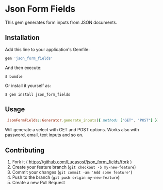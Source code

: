 # Json Form Fields

This gem generates form inputs from JSON documents.

## Installation

Add this line to your application's Gemfile:

```ruby
gem 'json_form_fields'
```

And then execute:

    $ bundle

Or install it yourself as:

    $ gem install json_form_fields

## Usage

```ruby
 JsonFormFields::Generator.generate_inputs({ method: ["GET", "POST"] })
```
Will generate a select with GET and POST options. Works also with
password, email, text inputs and so on.

## Contributing

1. Fork it ( https://github.com/Lucasosf/json_form_fields/fork )
2. Create your feature branch (`git checkout -b my-new-feature`)
3. Commit your changes (`git commit -am 'Add some feature'`)
4. Push to the branch (`git push origin my-new-feature`)
5. Create a new Pull Request
